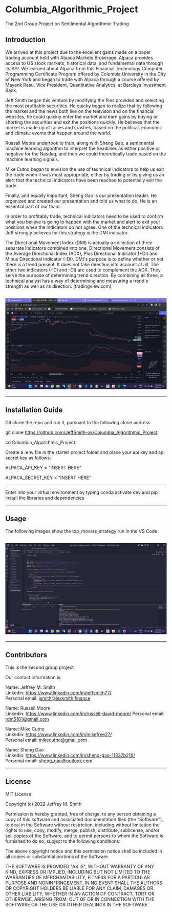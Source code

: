 # Columbia_Algorithmic_Project

The 2nd Group Project on Sentimental Algorithmic Trading

## Introduction

We arrived at this project due to the excellent gains made on a paper trading account held with Alpaca Markets Brokerage. Alpaca provides access to US stock markets, historical data, and fundamental data through its API. We learned about Alpaca from this Financial Technology Computer Programming Certificate Program offered by Columbia University in the City of New York and began to trade with Alpaca through a course offered by Mayank Rasu, Vice President, Quantitative Analytics, at Barclays Investment Bank.

Jeff Smith began this venture by modifying the files provided and selecting the most profitable securities. He quicky began to realize that by following the market and the news both live on the televison and on the financial websites, he could quickly enter the market and earn gains by buying or shorting the securities and exit the positions quickly. He believes that the market is made up of rallies and crashes, based on the political, economic and climatic events that happen around the world.

Russell Moore undertook to train, along with Sheng Gao, a sentimental machine learning algorithm to interpret the headlines as either positive or negative for the Nasdaq, and then we could theoretically trade based on the machine learning signals.

Mike Cutno began to envision the use of technical indicators to help us exit the trade when it was most appropriate, either by trading or by giving us an alert that the technical indicators have been reached to potentially exit the trade.

Finally, and equally important, Sheng Gao is our presentation leader. He organized and created our presentation and told us what to do. He is an essential part of our team.

In order to profitably trade, technical indicators need to be used to confirm what you believe is going to happen with the market and alert to exit your positions when the indicators do not agree. One of the technical indicators Jeff strongly believes for this strategy is the DMI indicator.

The Directional Movement Index (DMI) is actually a collection of three separate indicators combined into one. Directional Movement consists of the Average Directional Index (ADX), Plus Directional Indicator (+DI) and Minus Directional Indicator (-DI). DMI's purpose is to define whether or not there is a trend present. It does not take direction into account at all. The other two indicators (+DI and -DI) are used to complement the ADX. They serve the purpose of determining trend direction. By combining all three, a technical analyst has a way of determining and measuring a trend's strength as well as its direction. (tradingview.com)

## ![Screenshot of DMI in Tradingview](images/DMI.png) </br>

---

## Installation Guide

Git clone the repo and run it, pursuant to the following clone address

git clone https://github.com/JeffSmith-ok/Columbia_Algorithmic_Project

cd Columbia_Algorithmic_Project

Create a .env file in the starter project folder and place your api key and api secret key as follows:

ALPACA_API_KEY = "INSERT HERE"

ALPACA_SECRET_KEY = "INSERT HERE"

---

Enter into your virtual environment by typing conda activate dev and pip install the libraries and dependencies

---

## Usage

The following images show the top_movers_strategy run in the VS Code.

## ![Screenshot of the file open](images/top_movers.png) </br>

---

## Contributors

This is the second group project.

Our contact information is:

Name: Jeffrey M. Smith </br>
Linkedin: https://www.linkedin.com/in/jeffsmith77/ </br>
Personal email: jsmith@lexsmith.finance </br>

Name: Russell Moore </br>
Linkedin: https://www.linkedin.com/in/russell-david-moore/
Personal email: rdm5181@gmail.com </br>

Name: Mike Cutno </br>
Linkedin: https://www.linkedin.com/in/mikefree27/ </br>
Personal email: mikecutno@gmail.com </br>

Name: Sheng Gao </br>
Linkedin: https://www.linkedin.com/in/sheng-gao-11337b216/ </br>
Personal email: sheng_gao@outlook.com </br>

---

## License

MIT License

Copyright (c) 2022 Jeffrey M. Smith

Permission is hereby granted, free of charge, to any person obtaining a copy of this software and associated documentation files (the "Software"), to deal in the Software without restriction, including without limitation the rights to use, copy, modify, merge, publish, distribute, sublicense, and/or sell
copies of the Software, and to permit persons to whom the Software is furnished to do so, subject to the following conditions:

The above copyright notice and this permission notice shall be included in all copies or substantial portions of the Software.

THE SOFTWARE IS PROVIDED "AS IS", WITHOUT WARRANTY OF ANY KIND, EXPRESS OR IMPLIED, INCLUDING BUT NOT LIMITED TO THE WARRANTIES OF MERCHANTABILITY, FITNESS FOR A PARTICULAR PURPOSE AND NONINFRINGEMENT. IN NO EVENT SHALL THE AUTHORS OR COPYRIGHT HOLDERS BE LIABLE FOR ANY CLAIM, DAMAGES OR OTHER LIABILITY, WHETHER IN AN ACTION OF CONTRACT, TORT OR OTHERWISE, ARISING FROM, OUT OF OR IN CONNECTION WITH THE SOFTWARE OR THE USE OR OTHER DEALINGS IN THE
SOFTWARE.

```

```
